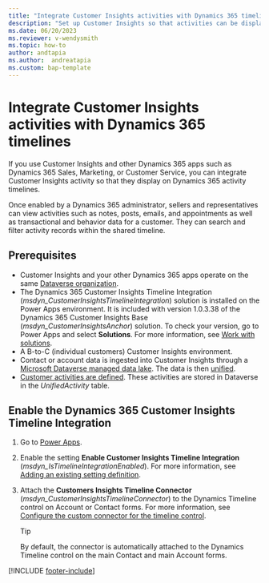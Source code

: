 ```yaml
---
title: "Integrate Customer Insights activities with Dynamics 365 timelines"
description: "Set up Customer Insights so that activities can be displayed on other Dynamics 365 apps." 
ms.date: 06/20/2023
ms.reviewer: v-wendysmith
ms.topic: how-to
author: andtapia
ms.author:  andreatapia
ms.custom: bap-template
---
```


# Integrate Customer Insights activities with Dynamics 365 timelines

If you use Customer Insights and other Dynamics 365 apps such as Dynamics 365 Sales, Marketing, or Customer Service, you can integrate Customer Insights activity so that they display on Dynamics 365 activity timelines.

Once enabled by a Dynamics 365 administrator, sellers and representatives can view activities such as notes, posts, emails, and appointments as well as transactional and behavior data for a customer. They can search and filter activity records within the shared timeline.

## Prerequisites

- Customer Insights and your other Dynamics 365 apps operate on the same [Dataverse organization](customer-insights-dataverse.md).
- The Dynamics 365 Customer Insights Timeline Integration (*msdyn_CustomerInsightsTimelineIntegration*) solution is installed on the Power Apps environment. It is included with version 1.0.3.38 of the Dynamics 365 Customer Insights Base (*msdyn_CustomerInsightsAnchor*) solution. To check your version, go to Power Apps and select **Solutions**. For more information, see [Work with solutions](/power-apps/maker/data-platform/solutions-overview#search-and-filter-in-a-solution).
- A B-to-C (individual customers) Customer Insights environment.
- Contact or account data is ingested into Customer Insights through a [Microsoft Dataverse managed data lake](connect-dataverse-managed-lake.md). The data is then [unified](data-unification.md).
- [Customer activities are defined](activities.md). These activities are stored in Dataverse in the *UnifiedActivity* table.

## Enable the Dynamics 365 Customer Insights Timeline Integration

1. Go to [Power Apps](https://powerapps.microsoft.com/).

1. Enable the setting **Enable Customer Insights Timeline Integration** (*msdyn_IsTimelineIntegrationEnabled*). For more information, see [Adding an existing setting definition](/power-apps/maker/data-platform/create-edit-configure-settings#adding-an-existing-setting-definition).

1. Attach the **Customers Insights Timeline Connector** (*msdyn_CustomerInsightsTimelineConnector*) to the Dynamics Timeline control on Account or Contact forms. For more information, see [Configure the custom connector for the timeline control](/power-apps/maker/model-driven-apps/custom-connectors-timeline-control#configure-the-custom-connector-for-the-timeline-control).

   > [!TIP]
   > By default, the connector is automatically attached to the Dynamics Timeline control on the main Contact and main Account forms.

[!INCLUDE [footer-include](includes/footer-banner.md)]
